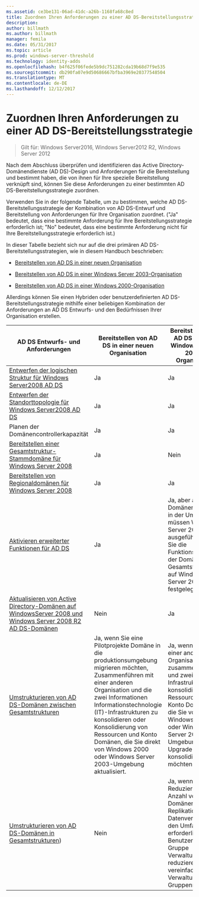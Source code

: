 ```yaml
---
ms.assetid: ce3be131-06ad-41dc-a26b-1168fa68c8ed
title: Zuordnen Ihren Anforderungen zu einer AD DS-Bereitstellungsstrategie
description: 
author: billmath
ms.author: billmath
manager: femila
ms.date: 05/31/2017
ms.topic: article
ms.prod: windows-server-threshold
ms.technology: identity-adds
ms.openlocfilehash: b4f625f06fede5b9dc751282cda19b68d7f9e535
ms.sourcegitcommit: db290fa07e9d50686667bfba3969e20377548504
ms.translationtype: MT
ms.contentlocale: de-DE
ms.lasthandoff: 12/12/2017
---
```

# <a name="mapping-your-requirements-to-an-ad-ds-deployment-strategy"></a>Zuordnen Ihren Anforderungen zu einer AD DS-Bereitstellungsstrategie

>Gilt für: Windows Server2016, Windows Server2012 R2, Windows Server 2012

Nach dem Abschluss überprüfen und identifizieren das Active Directory-Domänendienste (AD DS)-Design und Anforderungen für die Bereitstellung und bestimmt haben, die von ihnen für Ihre spezielle Bereitstellung verknüpft sind, können Sie diese Anforderungen zu einer bestimmten AD DS-Bereitstellungsstrategie zuordnen.  
  
Verwenden Sie in der folgende Tabelle, um zu bestimmen, welche AD DS-Bereitstellungsstrategie der Kombination von AD DS-Entwurf und Bereitstellung von Anforderungen für Ihre Organisation zuordnet. ("Ja" bedeutet, dass eine bestimmte Anforderung für Ihre Bereitstellungsstrategie erforderlich ist; "No" bedeutet, dass eine bestimmte Anforderung nicht für Ihre Bereitstellungsstrategie erforderlich ist.)  
  
In dieser Tabelle bezieht sich nur auf die drei primären AD DS-Bereitstellungsstrategien, wie in diesem Handbuch beschrieben:  
  
-   [Bereitstellen von AD DS in einer neuen Organisation](../../ad-ds/plan/Deploying-AD-DS-in-a-New-Organization.md)  
  
-   [Bereitstellen von AD DS in einer Windows Server 2003-Organisation](../../ad-ds/plan/Deploying-AD-DS-in-a-Windows-Server-2003-Organization.md)  
  
-   [Bereitstellen von AD DS in einer Windows 2000-Organisation](../../ad-ds/plan/Deploying-AD-DS-in-a-Windows-2000-Organization.md)  
  
Allerdings können Sie einen Hybriden oder benutzerdefinierten AD DS-Bereitstellungsstrategie mithilfe einer beliebigen Kombination der Anforderungen an AD DS Entwurfs- und den Bedürfnissen Ihrer Organisation erstellen.  
  
|AD DS Entwurfs- und Anforderungen|Bereitstellen von AD DS in einer neuen Organisation|Bereitstellen von AD DS in einer Windows Server 2003-Organisation|Bereitstellen von AD DS in einer Windows 2000-Organisation|  
|--------------------------------------------|-----------------------------------------|---------------------------------------------------------|--------------------------------------------------|  
|[Entwerfen der logischen Struktur für Windows Server2008 AD DS](https://technet.microsoft.com/library/cc770806.aspx)|Ja|Ja|Ja|  
|[Entwerfen der Standorttopologie für Windows Server2008 AD DS](Designing-the-Site-Topology.md)|Ja|Ja|Ja|  
|Planen der Domänencontrollerkapazität|Ja|Ja|Ja|  
|[Bereitstellen einer Gesamtstruktur-Stammdomäne für Windows Server 2008](https://technet.microsoft.com/library/cc731174.aspx)|Ja|Nein|Nein|  
|[Bereitstellen von Regionaldomänen für Windows Server 2008](https://technet.microsoft.com/library/cc755118.aspx)|Ja|Ja|Ja|  
|[Aktivieren erweiterter Funktionen für AD DS](../../ad-ds/plan/Enabling-Advanced-Features-for-AD-DS.md)|Ja|Ja, aber alle Domänencontroller in der Umgebung müssen Windows Server 2008 ausgeführt, bevor Sie die Funktionsebene der Domäne oder Gesamtstruktur auf Windows Server 2008 festgelegt.|Ja, aber alle Domänencontroller in der Umgebung müssen Windows Server 2008 ausgeführt, bevor Sie die Funktionsebene der Domäne oder Gesamtstruktur auf Windows Server 2008 festgelegt.|  
|[Aktualisieren von Active Directory-Domänen auf WindowsServer 2008 und Windows Server 2008 R2 AD DS-Domänen](https://technet.microsoft.com/library/cc731188.aspx)|Nein|Ja|Ja|  
|[Umstrukturieren von AD DS-Domänen zwischen Gesamtstrukturen](https://go.microsoft.com/fwlink/?LinkId=93678)|Ja, wenn Sie eine Pilotprojekte Domäne in die produktionsumgebung migrieren möchten, Zusammenführen mit einer anderen Organisation und die zwei Informationen Informationstechnologie (IT)-Infrastrukturen zu konsolidieren oder Konsolidierung von Ressourcen und Konto Domänen, die Sie direkt von Windows 2000 oder Windows Server 2003-Umgebung aktualisiert.|Ja, wenn Sie mit einer anderen Organisation zusammenführen und zwei IT-Infrastrukturen zu konsolidieren oder Ressource und Konto Domänen, die Sie von Windows 2000 oder Windows Server 2003-Umgebung für das Upgrade zu konsolidieren möchten.|Ja, wenn Sie mit einer anderen Organisation zusammenführen und zwei IT-Infrastrukturen zu konsolidieren oder Ressource und Konto Domänen, die Sie von Windows 2000 oder Windows Server 2003-Umgebung für das Upgrade zu konsolidieren möchten.|  
|[Umstrukturieren von AD DS-Domänen in Gesamtstrukturen](https://go.microsoft.com/fwlink/?LinkId=82740))|Nein|Ja, wenn Sie zum Reduzieren der Anzahl von Domänen, Replikations-Datenverkehr und den Umfang der erforderlichen Benutzer und Gruppe Verwaltung zu reduzieren, oder vereinfachen der Verwaltung von Gruppenrichtlinien.|Ja, wenn Sie zum Reduzieren der Anzahl von Domänen, Replikations-Datenverkehr und den Umfang der erforderlichen Benutzer und Gruppe Verwaltung zu reduzieren, oder vereinfachen der Verwaltung von Gruppenrichtlinien.|  
  


